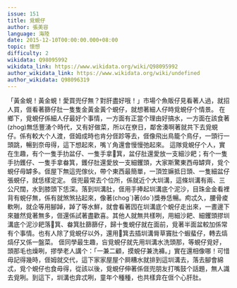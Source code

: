 ```yaml
---
issue: 151
title: 覓蜆仔
author: 張美容
language: 海陸
date: 2015-12-10T00:00:00.000+08:00
topic: 懷想
difficulty: 2
wikidata: Q98095992
wikidata_link: https://www.wikidata.org/wiki/Q98095992
author_wikidata_link: https://www.wikidata.org/wiki/undefined
author_wikidata: Q98096319
---
```

「黃金蜆！黃金蜆！愛買兜仔無？對肝盡好哦！」市場个魚販仔見看著人過，就招人買，𠊎看著篩仔肚一隻隻金黃金黃个蜆仔，就想著細人仔時覓蜆仔个情景。
在鄉下，覓蜆仔係細人仔最好个事情，一方面有正當个理由好搞水，一方面在該食著(zhog)無恁豐湧个時代，又有好做菜，所以在尞日，鄰舍湊啊著就共下去覓蜆仔。係有較大个人渡，𠊎姆成時也肯分𠊎跈等去，𠊎像飛出鳥籠个鳥仔，一頭行一頭跳，暢到奈毋得，這下想起來，嘴丫角還會慢慢弛起來。
這隊覓蜆仔个人，實在生趣，有个一隻手扐盆仔、一隻手拿𥯥箕，盆仔肚還愛放一支細沙耙；有个一隻手扐鑊仔、一隻手拿畚箕，鑊仔肚還愛放一支細钁頭，大家斯驚東西毋罅齊，覓个蜆仔毋罅多。𠊎屋下無這兜傢伙，帶个東西最簡單，一頂笠嫲抵日頭、一隻細盆仔張蜆仔，就恁樣定定。
𠊎兜最常去个位所，係就近个大圳溝，這條圳溝有兩、三公尺闊，水到膝頭下恁深。落到圳溝肚，𠊎用手捧起圳溝底个泥沙，目珠金金看裡背有蜆仔無，係有就煞煞拈起來，像著(chogˋ)著(doˊ)獎券恁暢。痀忒久，腰骨痠軟咧，就企等用腳踔，踔了等水鮮，就會看著囥在圳溝底个蜆仔走出來，一晝邊下來雖然覓著無多，𠊎還係試著盡歡喜。其他人就無共樣咧，用細沙耙、細钁頭摎圳溝底个泥沙耙落𥯥箕、畚箕肚篩篩仔，歸十隻蜆仔就在面前，覓著半面盆較加係常有个事情。也有人除了覓蜆仔以外，還用𥯥箕去插圳溝脣草竇肚个蝦蜚仔，轉去熇熇仔又係一盤菜。
𠊎同學最生趣，吂覓蜆仔就先用圳溝水洗頭那，等蜆仔覓好，頭那毛也燥咧，摎學老人講个：「一兼二顧，摸蜆仔兼洗褲。」實在還相像哪！可惜毋記得幾時，𠊎姆就交代，這下家家屋屋个屙糟水就排到這圳溝去，落去腳會綿忒，覓个蜆仔也食毋得，從該以後，覓蜆仔伸著係𠊎兜朋友打嘴鼓个話題，無人識去覓咧。到這下，圳溝也弇忒咧，童年个種種，也共樣弇在𠊎个心肝肚。
